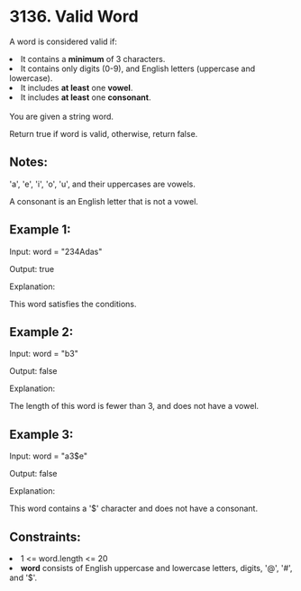 # 3136. Valid Word

A word is considered valid if:

<li>
It contains a <b>minimum</b> of 3 characters.
</li>
<li>
It contains only digits (0-9), and English letters (uppercase and lowercase).
</li>
<li>
It includes <b>at least</b> one <b>vowel</b>.
</li>
<li>
It includes <b>at least</b> one <b>consonant</b>.
</li>
</br>
You are given a string word.

Return true if word is valid, otherwise, return false.

## Notes:

'a', 'e', 'i', 'o', 'u', and their uppercases are vowels.

A consonant is an English letter that is not a vowel.
 

## Example 1:

Input: word = "234Adas"

Output: true

Explanation:

This word satisfies the conditions.

## Example 2:

Input: word = "b3"

Output: false

Explanation:

The length of this word is fewer than 3, and does not have a vowel.

## Example 3:

Input: word = "a3$e"

Output: false

Explanation:

This word contains a '$' character and does not have a consonant.

 

## Constraints:
<li>
1 <= word.length <= 20
</li>
<li>
<b>word</b> consists of English uppercase and lowercase letters, digits, '@', '#', and '$'.
</li>